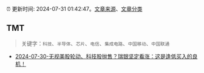 :alarm_clock: 更新时间: 2024-07-31 01:42:47。[文章来源](/README.md)、[文章分类](/TAGS.md)

## TMT


> 关键字：`科技`、`半导体`、`芯片`、`电信`、`集成电路`、`中国移动`、`中国联通`



- [2024-07-30-无视美股轮动、科技股抛售？瑞银坚定看涨：这是逢低买入的良机！](https://www.cls.cn/detail/1747952) 
